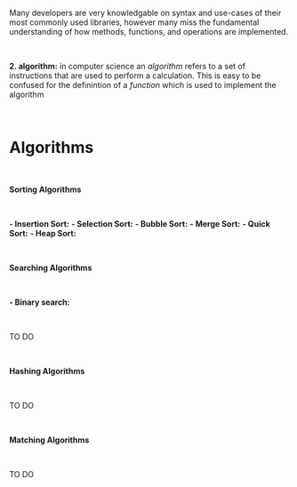 Many developers are very knowledgable on syntax and use-cases of their most commonly used libraries, however many miss the fundamental understanding of how methods, functions, and operations are implemented.

&nbsp;

**2. algorithm:** in computer science an _algorithm_ refers to a set of instructions that are used to perform a calculation. This is easy to be confused for the definintion of a _function_ which is used to implement the algorithm

&nbsp;

# Algorithms

&nbsp;
&nbsp;

**Sorting Algorithms**

&nbsp;

**- Insertion Sort:**
**- Selection Sort:**
**- Bubble Sort:**
**- Merge Sort:**
**- Quick Sort:**
**- Heap Sort:**

&nbsp;
&nbsp;

**Searching Algorithms**

&nbsp;
&nbsp;

**- Binary search:**

&nbsp;
&nbsp;

TO DO

&nbsp;
&nbsp;

**Hashing Algorithms**

&nbsp;
&nbsp;

TO DO

&nbsp;
&nbsp;

**Matching Algorithms**

&nbsp;
&nbsp;

TO DO

&nbsp;
&nbsp;
